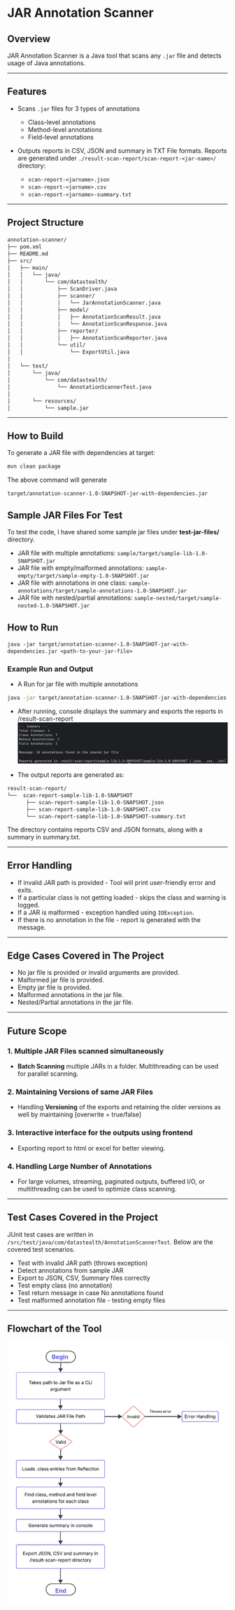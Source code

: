 # JAR Annotation Scanner

## Overview

JAR Annotation Scanner is a Java tool that scans any `.jar` file and detects usage of Java annotations.

---

## Features

* Scans `.jar` files for 3 types of annotations
    * Class-level annotations
    * Method-level annotations
    * Field-level annotations

* Outputs reports in CSV, JSON and summary in TXT File formats. Reports are generated under `./result-scan-report/scan-report-<jar-name>/` directory:
    * `scan-report-<jarname>.json`
    * `scan-report-<jarname>.csv`
    * `scan-report-<jarname>-summary.txt`

---

## Project Structure

```
annotation-scanner/
├── pom.xml
├── README.md
├── src/
│   ├── main/
│   │   └── java/
│   │       └── com/datastealth/
│   │           ├── ScanDriver.java
│   │           ├── scanner/
│   │           │   └── JarAnnotationScanner.java
│   │           ├── model/
│   │           │   ├── AnnotationScanResult.java
│   │           │   └── AnnotationScanResponse.java
│   │           ├── reporter/
│   │           │   ├── AnnotationScanReporter.java
│   │           └── util/
│   │               └── ExportUtil.java
│
│   └── test/
│       └── java/
│           └── com/datastealth/
│               └── AnnotationScannerTest.java
│
│       └── resources/
│           └── sample.jar
```

---
## How to Build

To generate a JAR file with dependencies at target:
```bash
mvn clean package
```

The above command will generate

```pgsql
target/annotation-scanner-1.0-SNAPSHOT-jar-with-dependencies.jar
```

## Sample JAR Files For Test
To test the code, I have shared some sample jar files under **test-jar-files/** directory.
* JAR file with multiple annotations: `sample/target/sample-lib-1.0-SNAPSHOT.jar`
* JAR file with empty/malformed annotations: `sample-empty/target/sample-empty-1.0-SNAPSHOT.jar`
* JAR file with annotations in one class: `sample-annotations/target/sample-annotations-1.0-SNAPSHOT.jar`
* JAR file with nested/partial annotations: `sample-nested/target/sample-nested-1.0-SNAPSHOT.jar`


## How to Run

```pgsql 
java -jar target/annotation-scanner-1.0-SNAPSHOT-jar-with-dependencies.jar <path-to-your-jar-file>
```

### Example Run and Output
* A Run for jar file with multiple annotations
```bash
java -jar target/annotation-scanner-1.0-SNAPSHOT-jar-with-dependencies.jar ./test-jar-files/sample/target/sample-lib-1.0-SNAPSHOT.jar
```
* After running, console displays the summary and exports the reports in /result-scan-report
![console-result.png](resources/console-result.png)

* The output reports are generated as:

```pgsql
result-scan-report/
└──  scan-report-sample-lib-1.0-SNAPSHOT
      ├── scan-report-sample-lib-1.0-SNAPSHOT.json
      ├── scan-report-sample-lib-1.0-SNAPSHOT.csv
      └── scan-report-sample-lib-1.0-SNAPSHOT-summary.txt

```
The directory contains reports CSV and JSON formats, along with a summary in summary.txt.

---

## Error Handling

* If invalid JAR path is provided - Tool will print user-friendly error and exits.
* If a particular class is not getting loaded - skips the class and warning is logged.
* If a JAR is malformed - exception handled using `IOException`.
* If there is no annotation in the file - report is generated with the message.

---

## Edge Cases Covered in The Project
* No jar file is provided or invalid arguments are provided.
* Malformed jar file is provided.
* Empty jar file is provided.
* Malformed annotations in the jar file.
* Nested/Partial annotations in the jar file.

---

## Future Scope

### 1. Multiple JAR Files scanned simultaneously
* **Batch Scanning** multiple JARs in a folder. Multithreading can be used for parallel scanning.

### 2. Maintaining Versions of same JAR Files
* Handling **Versioning** of the exports and retaining the older versions as well by maintaining [overwrite = true/false]

### 3. Interactive interface for the outputs using frontend
* Exporting report to html or excel for better viewing.

### 4. Handling Large Number of Annotations
* For large volumes, streaming, paginated outputs, buffered I/O, or multithreading can be used to optimize class scanning.

---

## Test Cases Covered in the Project

JUnit test cases are written in `/src/test/java/com/datastealth/AnnotationScannerTest`. Below are the covered test scenarios.
* Test with invalid JAR path (throws exception)
* Detect annotations from sample JAR
* Export to JSON, CSV, Summary files correctly
* Test empty class (no annotation)
* Test return message in case No annotations found
* Test malformed annotation file - testing empty files

---
## Flowchart of the Tool
![Flowchart.jpeg](resources/Flowchart.jpeg)

